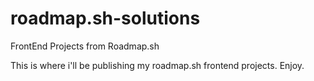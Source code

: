# roadmap.sh-solutions
FrontEnd Projects from Roadmap.sh

This is where i'll be publishing my roadmap.sh frontend projects. Enjoy.

